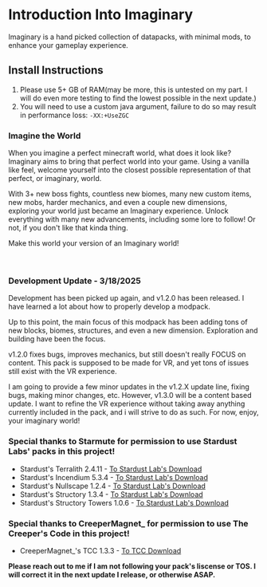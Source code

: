 # Introduction Into Imaginary

Imaginary is a hand picked collection of datapacks, with minimal mods, to enhance your gameplay experience.

## Install Instructions

1. Please use 5+ GB of RAM(may be more, this is untested on my part. I will do even more testing to find the lowest possible in the next update.)
2. You will need to use a custom java argument, failure to do so may result in performance loss: ```-XX:+UseZGC```

### Imagine the World

When you imagine a perfect minecraft world, what does it look like? Imaginary aims to bring that perfect world into your game. Using a vanilla like feel, welcome yourself into the closest possible representation of that perfect, or imaginary, world.

With 3+ new boss fights, countless new biomes, many new custom items, new mobs, harder mechanics, and even a couple new dimensions, exploring your world just became an Imaginary experience. Unlock everything with many new advancements, including some lore to follow! Or not, if you don't like that kinda thing.

Make this world your version of an Imaginary world!<br><br><br>

### Development Update - 3/18/2025

Development has been picked up again, and v1.2.0 has been released. I have learned a lot about how to properly develop a modpack.

Up to this point, the main focus of this modpack has been adding tons of new blocks, biomes, structures, and even a new dimension. Exploration and building have been the focus.

v1.2.0 fixes bugs, improves mechanics, but still doesn't really FOCUS on content. This pack is supposed to be made for VR, and yet tons of issues still exist with the VR experience.

I am going to provide a few minor updates in the v1.2.X update line, fixing bugs, making minor changes, etc. However, v1.3.0 will be a content based update. I want to refine the VR experience without taking away anything currently included in the pack, and i will strive to do as such.
For now, enjoy, your imaginary world!


### Special thanks to Starmute for permission to use Stardust Labs' packs in this project!

- Stardust's Terralith 2.4.11 - [To Stardust Lab's Download](https://github.com/Stardust-Labs-MC/Terralith/releases)
- Stardust's Incendium 5.3.4 - [To Stardust Lab's Download](https://github.com/Stardust-Labs-MC/Incendium/releases)
- Stardust's Nullscape 1.2.4 - [To Stardust Lab's Download](https://github.com/Stardust-Labs-MC/Nullscape/releases)
- Stardust's Structory 1.3.4 - [To Stardust Lab's Download](https://github.com/Stardust-Labs-MC/Structory/releases)
- Stardust's Structory Towers 1.0.6 - [To Stardust Lab's Download](https://github.com/Stardust-Labs-MC/Structory-Towers/releases)

### Special thanks to CreeperMagnet_ for permission to use The Creeper's Code in this project!

- CreeperMagnet_'s TCC 1.3.3 - [To TCC Download](https://modrinth.com/datapack/the-creepers-code/)



**Please reach out to me if I am not following your pack's liscense or TOS. I will correct it in the next update I release, or otherwise ASAP.**